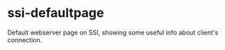 # ssi-defaultpage
Default webserver page on SSI, showing some useful info about client's connection.
